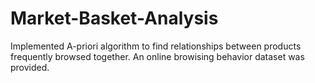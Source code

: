 # Market-Basket-Analysis

Implemented A-priori algorithm to find relationships between products frequently browsed together. An online browising behavior dataset was provided.
